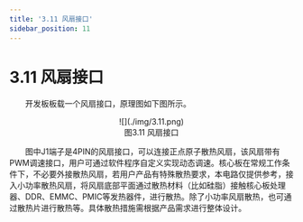 ```yaml
---
title: '3.11 风扇接口'
sidebar_position: 11
---
```


# 3.11 风扇接口

&emsp;&emsp;开发板板载一个风扇接口，原理图如下图所示。

<center>
![](./img/3.11.png)<br/>
图3.11 风扇接口
</center>


&emsp;&emsp;图中J1端子是4PIN的风扇接口，可以连接正点原子散热风扇，该风扇带有PWM调速接口，用户可通过软件程序自定义实现动态调速。核心板在常规工作条件下，不必要外接散热风扇，若用户产品有特殊散热要求，本电路仅提供参考，接入小功率散热风扇，将风扇底部平面通过散热材料（比如硅脂）接触核心板处理器、DDR、EMMC、PMIC等发热器件，进行散热。除了小功率风扇散热，也可通过散热片进行散热等。具体散热措施需根据产品需求进行整体设计。
















